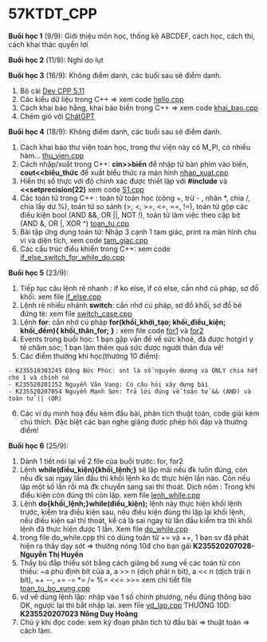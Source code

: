 # 57KTDT_CPP

**Buổi học 1** (9/9): Giới thiệu môn học, thống kê ABCDEF, cách học, cách thi, cách khai thác quyền lợi

**Buổi học 2** (11/9): Nghỉ do lụt

**Buổi học 3** (16/9): Không điểm danh, các buổi sau sẽ điểm danh.

  1. Bộ cài [Dev CPP 5.11](https://orwelldevcpp.blogspot.com/2015/04/dev-c-511-released.html)
  2. Các kiểu dữ liệu trong C++ => xem code [hello.cpp](code/hello.cpp)
  3. Cách khai báo hằng, khai báo biến trong C++ => xem code [khai_bao.cpp](code/khai_bao.cpp)
  4. Chém gió với [ChátGPT](https://chatgpt.com/share/66e7da28-e030-800a-a62e-0e1b4ee0fae7)

**Buổi học 4** (18/9): Không điểm danh, các buổi sau sẽ điểm danh.

  1. Cách khai báo thư viện toán học, trong thư viện này có M_PI, có nhiều hàm... [thu_vien.cpp](code/thu_vien.cpp)
  2. Cách nhập/xuất trong C++: **cin>>biến** để nhập từ bàn phím vào biến, **cout<<biểu_thức** để xuất biểu thức ra màn hình [nhap_xuat.cpp](code/nhap_xuat.cpp)
  3. Hiển thị số thực với độ chính xác được thiết lập với **#include<iomanip>** và **<<setprecision(22)** xem code [S1.cpp](code/S1.cpp)
  4. Các toán tử trong C++ : toán tử toán học (cộng +, trừ - , nhân *, chia /, chia lấy dư %), toán tử so sánh (>, <, >=, <=, ==, !=), toán tử gộp các điều kiện bool (AND &&, OR ||, NOT !), toán tử làm việc theo cặp bit (AND &, OR |, XOR ^) [toan_tu.cpp](code/toan_tu.cpp)
  5. Bài tập ứng dụng toán tử: Nhập 3 cạnh 1 tam giác, print ra màn hình chu vi và diện tích, xem code [tam_giac.cpp](code/tam_giac.cpp)
  6. Các cấu trúc điều khiển trong C++: xem code [if_else_switch_for_while_do.cpp](code/if_else_switch_for_while_do.cpp)

**Buổi học 5** (23/9): 
  1. Tiếp tục câu lệnh rẽ nhanh : if ko else, if có else, cần nhớ cú pháp, sơ đồ khối: xem file [if_else.cpp](code/if_else.cpp)
  2. Lệnh rẽ nhiều nhánh **switch**: cần nhớ cú pháp, sơ đồ khối, sơ đồ bé đứng tè: xem file [switch_case.cpp](code/switch_case.cpp)
  3. Lệnh **for**: cần nhớ cú pháp **for(khối_khởi_tạo; khối_điều_kiện; khối_đếm){ khối_thân_for; }** : xem file code [for1](code/lenh_for.cpp) và [for2](code/lenh_for2.cpp)
  4. Events trong buổi học: 1 bạn gặp vấn đề về sức khoẻ, đã được hotgirl y tế chăm sóc; 1 bạn làm thêm quá sức được người thân đưa về!
  5. Các điểm thưởng khi học(thưởng 10 điểm):

    - K235510303245 Đặng Đức Phúc: snt là số nguyên dương và ONLY chia hết cho 1 và chính nó    
    - K235520201152 Nguyễn Văn Vang: Có câu hỏi xây dựng bài    
    - K235520207054 Nguyễn Mạnh Sơn: Trả lời đúng về toán tử && (AND) và toán tử || (OR)
    
  6. Các ví dụ minh hoạ đều kèm đầu bài, phân tích thuật toán, code giải kèm chú thích. Đặc biệt các bạn nghe giảng được phép hỏi đáp và thưởng điểm!
   
**Buổi học 6** (25/9): 
  1. Dành 1 tiết nói lại về 2 file của buổi trước: for, for2
  2. Lệnh **while(điều_kiện){khối_lệnh;}** sẽ lặp mãi nếu đk luôn đúng, còn nếu đk sai ngay lần đầu thì khối lệnh ko đc thực hiện lần nào. Còn nếu lặp một số lần rồi mà đk chuyển sang sai thì thoát. Dịch nôm : Trong khi điều kiện còn đúng thì còn lặp. xem file [lenh_while.cpp](code/lenh_while.cpp)
  3. Lệnh **do{khối_lệnh;}while(điều_kiện);** lệnh này thực hiện khối lệnh trước, kiểm tra điều kiện sau, nếu điều kiện đúng thì lặp lại khối lệnh, nếu điều kiện sai thì thoát, kể cả là sai ngay từ lần đầu kiểm tra thì khối lệnh đã thực hiện được 1 lần. Xem file [do_while.cpp](code/do_while.cpp)
  4. trong file do_while.cpp thì có dùng toán tử += và ++, 1 bạn sv đã phát hiện ra thầy dạy sót => thưởng nóng 10đ cho bạn gái **K235520207028-Nguyễn Thị Huyền**
  5. Thầy bù đắp thiếu sót bằng cách giảng bổ xung về các toán tử còn thiếu: ~a phủ định bít của a, a >> n (dịch phải n bít), a << n (dịch trái n bít), ++ --,  += -= *= /= %= <<= >>= xem chi tiết file [toan_tu_bo_xung.cpp](code/toan_tu_bo_xung.cpp)
  6. vd về dùng lệnh lặp: nhập vào 1 số chính phương, nếu đúng thông báo OK, ngược lại thì bắt nhập lại. xem file [vd_lap.cpp](code/vd_lap.cpp)  THƯỞNG 10D: 	**K235520207023	Nông Duy Hoàng**
  7. Chú ý khi đọc code: xem kỹ đoạn phân tích từ đầu bài => thuật toán => cách làm.
